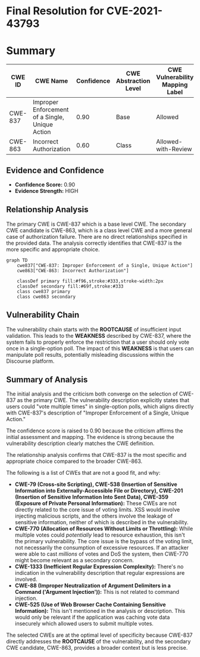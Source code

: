 # Final Resolution for CVE-2021-43793

# Summary
| CWE ID | CWE Name | Confidence | CWE Abstraction Level | CWE Vulnerability Mapping Label | CWE-Vulnerability Mapping Notes |
|---|---|---|---|---|---|
| CWE-837 | Improper Enforcement of a Single, Unique Action | 0.90 | Base | Allowed | Primary CWE |
| CWE-863 | Incorrect Authorization | 0.60 | Class | Allowed-with-Review | Secondary Candidate |

## Evidence and Confidence

*   **Confidence Score:** 0.90
*   **Evidence Strength:** HIGH

## Relationship Analysis
The primary CWE is CWE-837 which is a base level CWE. The secondary CWE candidate is CWE-863, which is a class level CWE and a more general case of authorization failure. There are no direct relationships specified in the provided data. The analysis correctly identifies that CWE-837 is the more specific and appropriate choice.

```mermaid
graph TD
    cwe837["CWE-837: Improper Enforcement of a Single, Unique Action"]
    cwe863["CWE-863: Incorrect Authorization"]

    classDef primary fill:#f96,stroke:#333,stroke-width:2px
    classDef secondary fill:#69f,stroke:#333
    class cwe837 primary
    class cwe863 secondary
```

## Vulnerability Chain
The vulnerability chain starts with the **ROOTCAUSE** of insufficient input validation. This leads to the **WEAKNESS** described by CWE-837, where the system fails to properly enforce the restriction that a user should only vote once in a single-option poll. The impact of this **WEAKNESS** is that users can manipulate poll results, potentially misleading discussions within the Discourse platform.

## Summary of Analysis
The initial analysis and the criticism both converge on the selection of CWE-837 as the primary CWE. The vulnerability description explicitly states that users could "vote multiple times" in single-option polls, which aligns directly with CWE-837's description of "Improper Enforcement of a Single, Unique Action."

The confidence score is raised to 0.90 because the criticism affirms the initial assessment and mapping. The evidence is strong because the vulnerability description clearly matches the CWE definition.

The relationship analysis confirms that CWE-837 is the most specific and appropriate choice compared to the broader CWE-863.

The following is a list of CWEs that are not a good fit, and why:

*   **CWE-79 (Cross-site Scripting), CWE-538 (Insertion of Sensitive Information into Externally-Accessible File or Directory), CWE-201 (Insertion of Sensitive Information Into Sent Data), CWE-359 (Exposure of Private Personal Information):** These CWEs are not directly related to the core issue of voting limits. XSS would involve injecting malicious scripts, and the others involve the leakage of sensitive information, neither of which is described in the vulnerability.
*   **CWE-770 (Allocation of Resources Without Limits or Throttling):** While multiple votes could *potentially* lead to resource exhaustion, this isn't the primary vulnerability. The core issue is the bypass of the voting limit, not necessarily the consumption of excessive resources. If an attacker were able to cast *millions* of votes and DoS the system, then CWE-770 might become relevant as a secondary concern.
*   **CWE-1333 (Inefficient Regular Expression Complexity):** There's no indication in the vulnerability description that regular expressions are involved.
*   **CWE-88 (Improper Neutralization of Argument Delimiters in a Command ('Argument Injection')):** This is not related to command injection.
*   **CWE-525 (Use of Web Browser Cache Containing Sensitive Information):** This isn't mentioned in the analysis or description. This would only be relevant if the application was caching vote data insecurely which allowed users to submit multiple votes.

The selected CWEs are at the optimal level of specificity because CWE-837 directly addresses the **ROOTCAUSE** of the vulnerability, and the secondary CWE candidate, CWE-863, provides a broader context but is less precise.